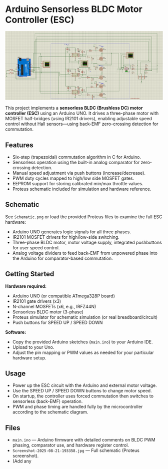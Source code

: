 # Arduino Sensorless BLDC Motor Controller (ESC)

![Schematic Overview](./Schematic.png)

This project implements a **sensorless BLDC (Brushless DC) motor controller (ESC)** using an Arduino UNO. It drives a three-phase motor with MOSFET half-bridges (using IR2101 drivers), enabling adjustable speed control without Hall sensors—using back-EMF zero-crossing detection for commutation.

## Features

- Six-step (trapezoidal) commutation algorithm in C for Arduino.
- Sensorless operation using the built-in analog comparator for zero-crossing detection.
- Manual speed adjustment via push buttons (increase/decrease).
- PWM duty cycles mapped to high/low side MOSFET gates.
- EEPROM support for storing calibrated min/max throttle values.
- Proteus schematic included for simulation and hardware reference.

## Schematic

See `Schematic.png` or load the provided Proteus files to examine the full ESC hardware:  
- Arduino UNO generates logic signals for all three phases.
- IR2101 MOSFET drivers for high/low-side switching.
- Three-phase BLDC motor, motor voltage supply, integrated pushbuttons for user speed control.
- Analog voltage dividers to feed back-EMF from unpowered phase into the Arduino for comparator-based commutation.

## Getting Started

**Hardware required:**
- Arduino UNO (or compatible ATmega328P board)
- IR2101 gate drivers (x3)
- N-channel MOSFETs (x6, e.g., IRFZ44N)
- Sensorless BLDC motor (3-phase)
- Proteus simulator for schematic simulation (or real breadboard/circuit)
- Push buttons for SPEED UP / SPEED DOWN

**Software:**
- Copy the provided Arduino sketches (`main.ino`) to your Arduino IDE.
- Upload to your Uno.
- Adjust the pin mapping or PWM values as needed for your particular hardware setup.

## Usage

- Power up the ESC circuit with the Arduino and external motor voltage.
- Use the SPEED UP / SPEED DOWN buttons to change motor speed.
- On startup, the controller uses forced commutation then switches to sensorless (back-EMF) operation.
- PWM and phase timing are handled fully by the microcontroller according to the schematic diagram.

## Files

- `main.ino`        — Arduino firmware with detailed comments on BLDC PWM phasing, comparator use, and hardware register control.
- `Screenshot-2025-08-21-193358.jpg` — Full schematic (Proteus screenshot).
- (Add any

